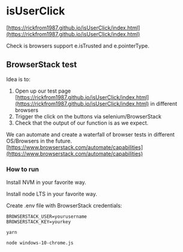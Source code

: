 # isUserClick

[https://rickfrom1987.github.io/isUserClick/index.html](https://rickfrom1987.github.io/isUserClick/index.html)

Check is browsers support e.isTrusted and e.pointerType.

## BrowserStack test

Idea is to:

1. Open up our test page [https://rickfrom1987.github.io/isUserClick/index.html](https://rickfrom1987.github.io/isUserClick/index.html) in different browsers
2. Trigger the click on the buttons via selenium/BrowserStack
3. Check that the output of our function is as we expect.

We can automate and create a waterfall of browser tests in different OS/Browsers in the future.
[https://www.browserstack.com/automate/capabilities](https://www.browserstack.com/automate/capabilities)

### How to run

Install NVM in your favorite way.

Install node LTS in your favorite way.

Create .env file with BrowserStack credentials:
```
BROWSERSTACK_USER=yourusername
BROWSERSTACK_KEY=yourkey
```

```yarn```

```node windows-10-chrome.js```
